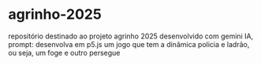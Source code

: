 # agrinho-2025
repositório destinado ao projeto agrinho 2025
desenvolvido com gemini IA, prompt: desenvolva em p5.js um jogo que tem a dinâmica policia e ladrão, ou seja, um foge e outro persegue

